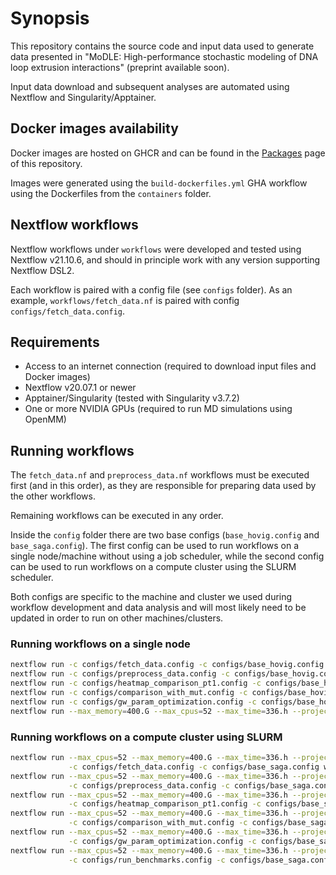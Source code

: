 <!--
Copyright (C) 2022 Roberto Rossini <roberros@uio.no>

SPDX-License-Identifier: MIT
-->

# Synopsis

This repository contains the source code and input data used to generate data presented in "MoDLE: High-performance stochastic modeling of DNA loop extrusion interactions" (preprint available soon).

Input data download and subsequent analyses are automated using Nextflow and Singularity/Apptainer.

## Docker images availability

Docker images are hosted on GHCR and can be found in the [Packages](https://github.com/orgs/paulsengroup/packages?repo_name=2021-modle-paper-001-data-analysis) page of this repository.

Images were generated using the `build-dockerfiles.yml` GHA workflow using the Dockerfiles from the `containers` folder.

## Nextflow workflows

Nextflow workflows under `workflows` were developed and tested using Nextflow v21.10.6, and should in principle work with any version supporting Nextflow DSL2.

Each workflow is paired with a config file (see `configs` folder). As an example, `workflows/fetch_data.nf` is paired with config `configs/fetch_data.config`.

## Requirements

- Access to an internet connection (required to download input files and Docker images)
- Nextflow v20.07.1 or newer
- Apptainer/Singularity (tested with Singularity v3.7.2)
- One or more NVIDIA GPUs (required to run MD simulations using OpenMM)

## Running workflows

The `fetch_data.nf` and `preprocess_data.nf` workflows must be executed first (and in this order), as they are responsible for preparing data used by the other workflows.

Remaining workflows can be executed in any order.

Inside the `config` folder there are two base configs (`base_hovig.config` and `base_saga.config`). The first config can be used to run workflows on a single node/machine without using a job scheduler, while the second config can be used to run workflows on a compute cluster using the SLURM scheduler.

Both configs are specific to the machine and cluster we used during workflow development and data analysis and will most likely need to be updated in order to run on other machines/clusters.

### Running workflows on a single node

```bash
nextflow run -c configs/fetch_data.config -c configs/base_hovig.config workflows/fetch_data.nf -resume
nextflow run -c configs/preprocess_data.config -c configs/base_hovig.config workflows/preprocess_data.nf -resume
nextflow run -c configs/heatmap_comparison_pt1.config -c configs/base_hovig.config workflows/heatmap_comparison_pt1.nf -resume
nextflow run -c configs/comparison_with_mut.config -c configs/base_hovig.config workflows/comparison_with_mut.nf -resume
nextflow run -c configs/gw_param_optimization.config -c configs/base_hovig.config workflows/gw_param_optimization.nf -resume
nextflow run --max_memory=400.G --max_cpus=52 --max_time=336.h --project=na -c configs/run_benchmarks.config -c configs/base_hovig.config workflows/run_benchmarks.nf -resume
```

### Running workflows on a compute cluster using SLURM

```bash
nextflow run --max_cpus=52 --max_memory=400.G --max_time=336.h --project="${SLURM_PROJECT_ID-changeme}" \
             -c configs/fetch_data.config -c configs/base_saga.config workflows/fetch_data.nf -resume
nextflow run --max_cpus=52 --max_memory=400.G --max_time=336.h --project="${SLURM_PROJECT_ID-changeme}" \
             -c configs/preprocess_data.config -c configs/base_saga.config workflows/preprocess_data.nf -resume
nextflow run --max_cpus=52 --max_memory=400.G --max_time=336.h --project="${SLURM_PROJECT_ID-changeme}" \
             -c configs/heatmap_comparison_pt1.config -c configs/base_saga.config workflows/heatmap_comparison_pt1.nf -resume
nextflow run --max_cpus=52 --max_memory=400.G --max_time=336.h --project="${SLURM_PROJECT_ID-changeme}" \
             -c configs/comparison_with_mut.config -c configs/base_saga.config workflows/comparison_with_mut.nf -resume
nextflow run --max_cpus=52 --max_memory=400.G --max_time=336.h --project="${SLURM_PROJECT_ID-changeme}" \
             -c configs/gw_param_optimization.config -c configs/base_saga.config workflows/gw_param_optimization.nf -resume
nextflow run --max_cpus=52 --max_memory=400.G --max_time=336.h --project="${SLURM_PROJECT_ID-changeme}" \
             -c configs/run_benchmarks.config -c configs/base_saga.config workflows/run_benchmarks.nf -resume
```
